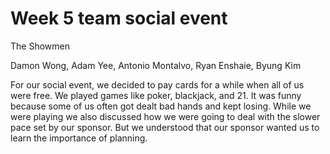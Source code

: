 # Week 5 team social event

The Showmen

Damon Wong, Adam Yee, Antonio Montalvo, Ryan Enshaie, Byung Kim

For our social event, we decided to pay cards for a while when all of us were free. We played games like poker, blackjack, and 21. It was funny because some of us often got dealt bad hands and kept losing. While we were playing we also discussed how we were going to deal with the slower pace set by our sponsor. But we understood that our sponsor wanted us to learn the importance of planning.

